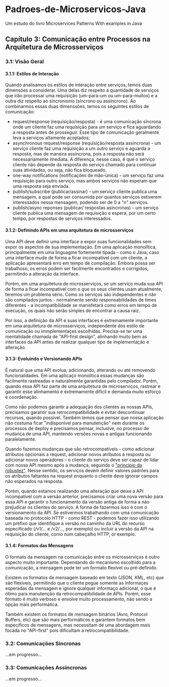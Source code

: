 # Padroes-de-Microservicos-Java
Um estudo do livro Microservices Patterns With examples in Java

## Capítulo 3: Comunicação entre Processos na Arquitetura de Microsserviços 

### 3.1: Visão Geral

#### 3.1.1: Estilos de Interação

Quando analisamos os estilos de interação entre serviços, temos duas dimensões a considerar. Uma delas diz respeito a quantidade de serviços que irão processar uma requisição (um-para-um ou um-para-muitos) e a outra diz respeito ao sincronismo (síncrono ou assíncrono). Ao combinarmos essas duas dimenssões, temos os seguintes estilos de comunicação:

* request/response (requisição/resposta) - é uma comunicação síncrona onde um cliente faz uma requisição para um serviço e fica aguardando a resposta antes de prosseguir. Esse tipo de comunicação geralmente leva a serviços altamente acoplados;
* asynchronous request/response (requisição/resposta assíncrona) - um serviço cliente faz uma requisição a um outro serviço e aguarda a resposta, mas de maneira assíncrona, pois a resposta não será necessariamente imediata. A diferença, nesse caso, é que o serviço cliente não depende da resposta do serviço chamado para continuar suas atividades, ou seja, não fica bloqueado.
* one-way notifications (notificações de mão-única) - um serviço faz uma requisição para outro serviço, mas ambos serviços não esperam que uma resposta seja enviada.
* publish/subscribe (publicar/assinar) - um serviço cliente publica uma mensagem, a qual pode ser consumida por quantos serviços estiverem interessados nessa mensagem, podendo ser de 0 a "n" serviços.
* publish/async reponses (publicar/ respostas asíncronas) - um serviço cliente publica uma mensagem de requisição e espera, por um certo tempo, por respostas de serviços interessados.

#### 3.1.2: Definindo APIs em uma arquitetura de microsserviços

Uma API deve definir uma interface e expor suas funcionalidades sem expor os aspectos de sua implementação. Em uma aplicação monolítica, principalmente em uma linguagme fortemente tipada - como o Java, caso uma interface mude de forma a ficar incompatível com um cliente, a aplicação apresentará erro em tempo de compilação. Embora possa ser trabalhoso, os erros podem ser facilmente encontrados e corrigidos, permitindo a alteração da interface.

Porém, em uma arquitetura de microsserviços, se um serviço muda sua API de forma a ficar incompatível com o que os seus clientes usam atualmente, teremos um problema sério. Como os serviços são independentes e não são compilados juntos - normalmente sendo responsabilidades de times diferentes - a incompatibilidade se manisfetará como erros em tempo de execução, os quais não serão simples de encontrar a causa raiz.

Por isso, a definição da API e suas interfaces é extremamente importante em uma arquitetura de microsserviços, independente dos estilo de comunicação ou immplementaçes escolhidas. Precisa-se ter uma mentalidade chamada de "API-first design", alinhando muito bem as interfaces da API antes de realizar qualquer tipo de implementação e alteração.

#### 3.1.3: Evoluindo e Versionando APIs

É natural que uma API evolua, adicionando, alterando ou até removendo funcionalidades. Em uma aplicaço monolítica essas mudanças são facilmente rastreadas e naturalmente garantidas pelo compilador. Porém, quando essa API faz parte de uma arquitetura de microserviços, rastrear e garantir esse alinhamento é extremamente difícil e demanda muito esforço e coordenação.

Como não podemos garantir a adequação dos clientes as nossas APIs, precisamos garantir sua retrocompatibilidade e evitar descontinuar recursos, quando possível. Também temos que pensar que nossa aplicação não costuma ficar "indisponível para manutenção" nem durante os processos de deploy e precisamos pensar, inclusive, no processo de mudança de uma API, mantendo versões novas e antigas funcionando paralelamente.

Quando fazemos mudanças que são retrocompatíveis - como adicionar atributos opcionais a request, adicionar novos atributos a resposta ou adicionar novos operadores - o cliente do serviço deve ser capaz de lidar com nossa API mesmo após a mudança, seguindo o ["princípio da robustez"](https://en.wikipedia.org/wiki/Robustness_principle). Nesse sentido, os serviços devem definir valores padrões para os atributos faltantes na request enquanto o cliente deve ignorar campos não esperados na resposta.

Porém, quando estamos realizando uma alteração que deixe a API incompatível com a versão anterior, precisamos criar uma nova versão para essa API e garantir o funcionamento da versão antiga de forma a não prejudicar os clientes do serviço. A forma de fazermos isso é com o versionamento da API. Se estivermos trabalhando com uma comunicação baseada no protocolo HTTP - como REST - podemos fazer isso utilizando um prefixo que identifique a versão no caminho da URL do recurso especificado (/v1/... e /v2/..., por exemplo) ou incluir a versão da API na requisição do cliente, como num cabeçalho HTTP, or exemplo.

#### 3.1.4: Formatos das Mensagens

O formato da mensagem na comunicação entre os microsserviços é outro aspecto muito importante. Dependando do mecanismo escolhido para a comunicação, a mensagem pode ter um formato flexível ou pré-definido.

Existem os formatos de mensagem baseado em texto (JSON, XML, etc) que são flexíveis, permitindo que o cliente pegue somente as informaçes esperadas da mensagem e ignore qualquer informaço adicional, o que é ótimo para manutenção da retrocompatibilidade de APIs. Porém, esse formato é muito verboso e envolve muito processamento, não sendo a opção mais performática.

Também existem os formatos de mensagem binários (Avro, Protocol Buffers, etc) que são mais performáticos e garantem formatos bem específicos de mensagens, mas necessitam de uma abordagem mais focada no "API-first" pois dificultam a retrocompatibilidade.

### 3.2: Comunicações Síncronas

...em progresso...

### 3.3: Comunicações Assíncronas

...em progresso...
